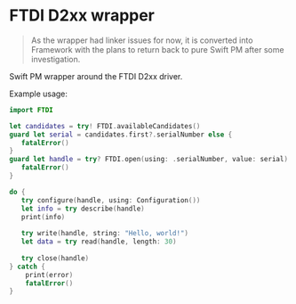 # FTDI D2xx wrapper

> As the wrapper had linker issues for now, it is converted into Framework
> with the plans to return back to pure Swift PM after some investigation.

Swift PM wrapper around the FTDI D2xx driver. 

Example usage:
```swift
import FTDI

let candidates = try! FTDI.availableCandidates()
guard let serial = candidates.first?.serialNumber else {
   fatalError()
}
guard let handle = try? FTDI.open(using: .serialNumber, value: serial) else {
   fatalError()
}

do {
   try configure(handle, using: Configuration())
   let info = try describe(handle)
   print(info)
   
   try write(handle, string: "Hello, world!")
   let data = try read(handle, length: 30)
   
   try close(handle)
} catch {
    print(error)
    fatalError()
}
```
